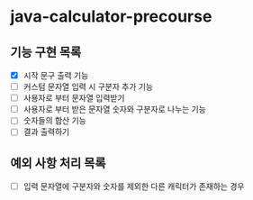 # java-calculator-precourse

## 기능 구현 목록
- [X] 시작 문구 출력 기능
- [ ] 커스텀 문자열 입력 시 구분자 추가 기능
- [ ] 사용자로 부터 문자열 입력받기
- [ ] 사용자로 부터 받은 문자열 숫자와 구분자로 나누는 기능
- [ ] 숫자들의 합산 기능
- [ ] 결과 출력하기 

## 예외 사항 처리 목록
- [ ] 입력 문자열에 구분자와 숫자를 제외한 다른 캐릭터가 존재하는 경우